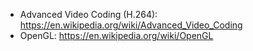 - Advanced Video Coding (H.264): https://en.wikipedia.org/wiki/Advanced_Video_Coding
- OpenGL: https://en.wikipedia.org/wiki/OpenGL
